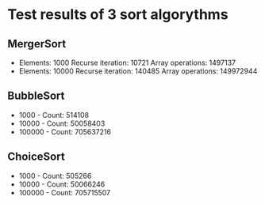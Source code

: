 # Test results of 3 sort algorythms

## MergerSort

- Elements: 1000
Recurse iteration: 10721
Array operations: 1497137
- Elements: 10000
Recurse iteration: 140485
Array operations: 149972944

## BubbleSort

- 1000 - Count: 514108
- 10000 - Count: 50058403
- 100000 - Count: 705637216

## ChoiceSort

- 1000 - Count: 505266
- 10000 - Count: 50066246
- 100000 - Count: 705715507
